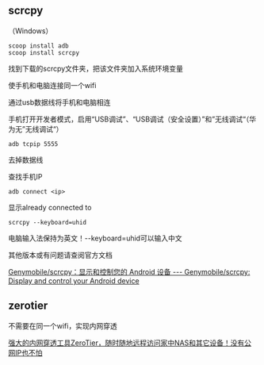 ## scrcpy

（Windows）

```
scoop install adb
scoop install scrcpy
```

找到下载的scrcpy文件夹，把该文件夹加入系统环境变量

使手机和电脑连接同一个wifi

通过usb数据线将手机和电脑相连

手机打开开发者模式，启用“USB调试”、“USB调试（安全设置）”和”无线调试“（华为无”无线调试“）

```
adb tcpip 5555
```

去掉数据线

查找手机IP

```
adb connect <ip>
```

显示already connected to <ip>

```
scrcpy --keyboard=uhid
```

电脑输入法保持为英文！--keyboard=uhid可以输入中文

其他版本或有问题请查阅官方文档

[Genymobile/scrcpy：显示和控制您的 Android 设备 --- Genymobile/scrcpy: Display and control your Android device](https://github.com/Genymobile/scrcpy)

## zerotier

不需要在同一个wifi，实现内网穿透

[强大的内网穿透工具ZeroTier，随时随地远程访问家中NAS和其它设备！没有公网IP也不怕](https://www.bilibili.com/video/BV1hK4y1L7ND/?spm_id_from=333.337.search-card.all.click&vd_source=f7cadf462a105b99d7d00efa1a09735e)

